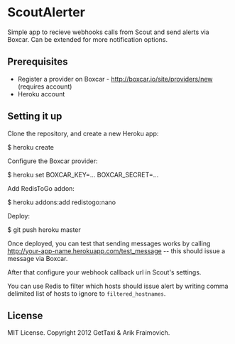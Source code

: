 # ScoutAlerter
Simple app to recieve webhooks calls from Scout and send alerts via Boxcar. Can be extended for more notification options.

## Prerequisites
* Register a provider on Boxcar - http://boxcar.io/site/providers/new (requires account)
* Heroku account

## Setting it up

Clone the repository, and create a new Heroku app:

$ heroku create

Configure the Boxcar provider:

$ heroku set BOXCAR_KEY=… BOXCAR_SECRET=…

Add RedisToGo addon:

$ heroku addons:add redistogo:nano

Deploy:

$ git push heroku master

Once deployed, you can test that sending messages works by calling http://your-app-name.herokuapp.com/test_message -- this should issue a message via Boxcar.

After that configure your webhook callback url in Scout's settings. 

You can use Redis to filter which hosts should issue alert by writing comma delimited list of hosts to ignore to `filtered_hostnames`.

## License

MIT License. Copyright 2012 GetTaxi & Arik Fraimovich.